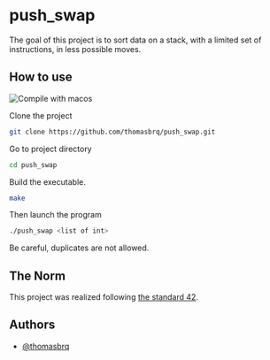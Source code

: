 # push_swap
The goal of this project is to sort data on a stack, with a limited set of instructions, in less possible moves.

## How to use
![Compile with macos](https://badgen.net/badge/build/macOS/grey?icon=apple)

Clone the project
```bash
git clone https://github.com/thomasbrq/push_swap.git
```

Go to project directory
```bash
cd push_swap
```

Build the executable.
```bash
make
```

Then launch the program
```bash
./push_swap <list of int>
```

Be careful, duplicates are not allowed.

## The Norm
This project was realized following [the standard 42](https://raw.githubusercontent.com/42Paris/norminette-v3/master/pdf/en.norm.pdf). 

## Authors

- [@thomasbrq](https://www.github.com/thomasbrq)
